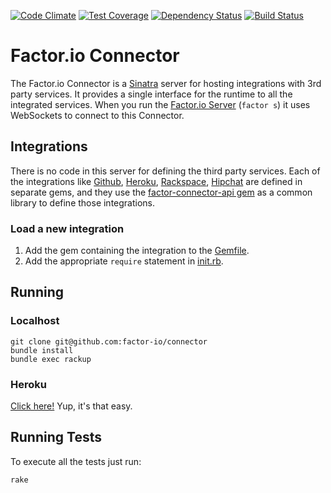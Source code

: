 [![Code Climate](https://codeclimate.com/github/factor-io/connector/badges/gpa.svg)](https://codeclimate.com/github/factor-io/connector)
[![Test Coverage](https://codeclimate.com/github/factor-io/connector/badges/coverage.svg)](https://codeclimate.com/github/factor-io/connector)
[![Dependency Status](https://gemnasium.com/factor-io/connector.svg)](https://gemnasium.com/factor-io/connector)
[![Build Status](https://travis-ci.org/factor-io/connector.svg)](https://travis-ci.org/factor-io/connector)
# Factor.io Connector
The Factor.io Connector is a [Sinatra](http://www.sinatrarb.com/) server for hosting integrations with 3rd party services. It provides a single interface for the runtime to all the integrated services. When you run the [Factor.io Server](https://github.com/factor-io/factor) (`factor s`) it uses WebSockets to connect to this Connector.

## Integrations
There is no code in this server for defining the third party services. Each of the integrations like [Github](https://github.com/factor-io/connector-github), [Heroku](https://github.com/factor-io/connector-heroku), [Rackspace](https://github.com/factor-io/connector-rackspace), [Hipchat](https://github.com/factor-io/connector-hipchat) are defined in separate gems, and they use the [factor-connector-api gem](https://github.com/factor-io/connector-api)  as a common library to define those integrations.

### Load a new integration
1. Add the gem containing the integration to the [Gemfile](https://github.com/factor-io/connector/blob/master/Gemfile).
2. Add the appropriate `require` statement in [init.rb](https://github.com/factor-io/connector/blob/master/init.rb).

## Running
### Localhost
    git clone git@github.com:factor-io/connector
    bundle install
    bundle exec rackup

### Heroku

[Click here!](https://heroku.com/deploy) Yup, it's that easy.

## Running Tests
To execute all the tests just run:

    rake
